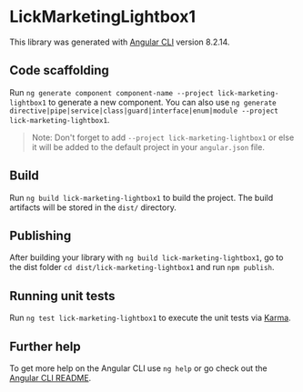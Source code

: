 # LickMarketingLightbox1

This library was generated with [Angular CLI](https://github.com/angular/angular-cli) version 8.2.14.

## Code scaffolding

Run `ng generate component component-name --project lick-marketing-lightbox1` to generate a new component. You can also use `ng generate directive|pipe|service|class|guard|interface|enum|module --project lick-marketing-lightbox1`.
> Note: Don't forget to add `--project lick-marketing-lightbox1` or else it will be added to the default project in your `angular.json` file. 

## Build

Run `ng build lick-marketing-lightbox1` to build the project. The build artifacts will be stored in the `dist/` directory.

## Publishing

After building your library with `ng build lick-marketing-lightbox1`, go to the dist folder `cd dist/lick-marketing-lightbox1` and run `npm publish`.

## Running unit tests

Run `ng test lick-marketing-lightbox1` to execute the unit tests via [Karma](https://karma-runner.github.io).

## Further help

To get more help on the Angular CLI use `ng help` or go check out the [Angular CLI README](https://github.com/angular/angular-cli/blob/master/README.md).
